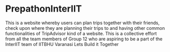 # PrepathonInterIIT
This is a website whereby users can plan trips together with their friends, check upon where they are planning their trips to and having other common functionalities of TripAdvisor kind of a website.
This is a collective effort from all the team members of Group 12 who are aspiring to be a part of the InterIIT team of IITBHU Varanasi
Lets Build it Together
